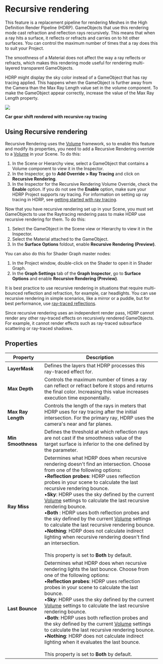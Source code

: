 # Recursive rendering

This feature is a replacement pipeline for rendering Meshes in the High Definition Render Pipeline (HDRP). GameObjects that use this rendering mode cast refraction and reflection rays recursively. This means that when a ray hits a surface, it reflects or refracts and carries on to hit other surfaces. You can control the maximum number of times that a ray does this to suit your Project.

The smoothness of a Material does not affect the way a ray reflects or refracts, which makes this rendering mode useful for rendering multi-layered transparent GameObjects.

HDRP might display the sky color instead of a GameObject that has ray tracing applied. This happens when the GameObject is further away from the Camera than the Max Ray Length value set in the volume component. To make the GameObject appear correctly, increase the value of the Max Ray Length property.

![](Images/RayTracingRecursiveRendering1.png)

**Car gear shift rendered with recursive ray tracing**

## Using Recursive rendering

Recursive Rendering uses the [Volume](Volumes.md) framework, so to enable this feature and modify its properties, you need to add a Recursive Rendering override to a [Volume](Volumes.md) in your Scene. To do this:

1. In the Scene or Hierarchy view, select a GameObject that contains a Volume component to view it in the Inspector.
2. In the Inspector, go to **Add Override > Ray Tracing** and click on **Recursive Rendering**.
3. In the Inspector for the Recursive Rendering Volume Override, check the **Enable** option. If you do not see the **Enable** option, make sure your HDRP Project supports ray tracing. For information on setting up ray tracing in HDRP, see [getting started with ray tracing](Ray-Tracing-Getting-Started.md).

Now that you have recursive rendering set up in your Scene, you must set GameObjects to use the Raytracing rendering pass to make HDRP use recursive rendering for them. To do this:

1. Select the GameObject in the Scene view or Hierarchy to view it in the Inspector.
2. Select the Material attached to the GameObject.
3. In the **Surface Options** foldout, enable **Recursive Rendering (Preview)**.

You can also do this for Shader Graph master nodes:

1. In the Project window, double-click on the Shader to open it in Shader Graph.
2. In the **Graph Settings** tab of the **Graph Inspector**, go to **Surface Options** and enable **Recursive Rendering (Preview)**.

It is best practice to use recursive rendering in situations that require multi-bounced reflection and refraction, for example, car headlights. You can use recursive rendering in simple scenarios, like a mirror or a puddle, but for best performance, use [ray-traced reflections](Ray-Traced-Reflections.md).

Since recursive rendering uses an independent render pass, HDRP cannot render any other ray-traced effects on recursively rendered GameObjects. For example, it cannot render effects such as ray-traced subsurface scattering or ray-traced shadows.

## Properties

| Property       | Description                                                  |
| -------------- | ------------------------------------------------------------ |
| **LayerMask**  | Defines the layers that HDRP processes this ray-traced effect for. |
| **Max Depth**  | Controls the maximum number of times a ray can reflect or refract before it stops and returns the final color. Increasing this value increases execution time exponentially. |
| **Max Ray Length** | Controls the length of the rays in meters that HDRP uses for ray tracing after the initial intersection. For the primary ray, HDRP uses the camera's near and far planes.|
| **Min Smoothness** | Defines the threshold at which reflection rays are not cast if the smoothness value of the target surface is inferior to the one defined by the parameter. |
| **Ray Miss**                  | Determines what HDRP does when recursive rendering doesn't find an intersection. Choose from one of the following options: <br/>&#8226;**Reflection probes**: HDRP uses reflection probes in your scene to calculate the last recursive rendering bounce.<br/>&#8226;**Sky**: HDRP uses the sky defined by the current [Volume](Volumes.md) settings to calculate the last recursive rendering bounce.<br/>&#8226;**Both** : HDRP uses both reflection probes and the sky defined by the current [Volume](Volumes.md) settings to calculate the last recursive rendering bounce.<br/>&#8226;**Nothing**: HDRP does not calculate indirect lighting when recursive rendering doesn't find an intersection.<br/><br/>This property is set to **Both** by default. |
| **Last Bounce**               | Determines what HDRP does when recursive rendering lights the last bounce. Choose from one of the following options: <br/>&#8226;**Reflection probes**: HDRP uses reflection probes in your scene to calculate the last bounce.<br/>&#8226;**Sky**: HDRP uses the sky defined by the current [Volume](Volumes.md) settings to calculate the last recursive rendering bounce.<br/>&#8226;**Both**:  HDRP uses both reflection probes and the sky defined by the current [Volume](Volumes.md) settings to calculate the last recursive rendering bounce.<br/>&#8226;**Nothing**: HDRP does not calculate indirect lighting when it evaluates the last bounce.<br/><br/>This property is set to **Both** by default. |
